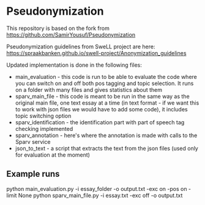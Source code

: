 # Pseudonymization

This repository is based on the fork from https://github.com/SamirYousuf/Pseudonymization

Pseudonymization guidelines from SweLL project are here: https://spraakbanken.github.io/swell-project/Anonymization_guidelines 

Updated implementation is done in the following files: 

* main_evaluation - this code is run to be able to evaluate the code where you can switch on and off both pos tagging and topic selection. It runs on a folder with many files and gives statistics about them
* sparv_main_file - this code is meant to be run in the same way as the original main file, one text essay at a time (in text format - if we want this to work with json files we would have to add some code), it includes topic switching option
* sparv_identification - the identification part with part of speech tag checking implemented
* sparv_annotation - here's where the annotation is made with calls to the Sparv service
* json_to_text - a script that extracts the text from the json files (used only for evaluation at the moment)

## Example runs
python main_evaluation.py -i essay_folder -o output.txt -exc on -pos on -limit None
python sparv_main_file.py -i essay.txt -exc off -o output.txt
